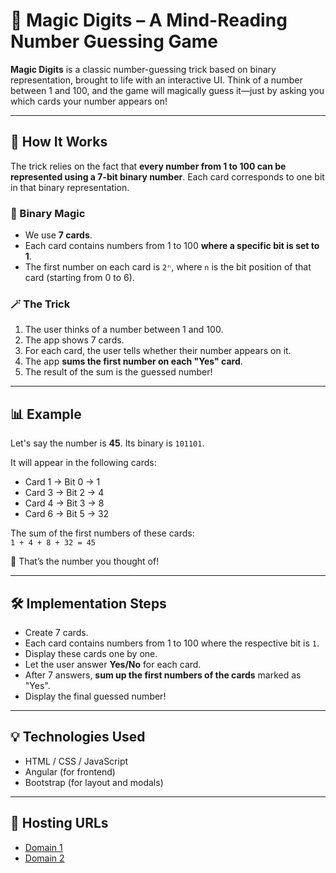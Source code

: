 # 🎩 Magic Digits – A Mind-Reading Number Guessing Game

**Magic Digits** is a classic number-guessing trick based on binary representation, brought to life with an interactive UI. Think of a number between 1 and 100, and the game will magically guess it—just by asking you which cards your number appears on!

---

## 🧠 How It Works

The trick relies on the fact that **every number from 1 to 100 can be represented using a 7-bit binary number**. Each card corresponds to one bit in that binary representation.

### 🔢 Binary Magic

- We use **7 cards**.
- Each card contains numbers from 1 to 100 **where a specific bit is set to 1**.
- The first number on each card is `2ⁿ`, where `n` is the bit position of that card (starting from 0 to 6).

### 🪄 The Trick

1. The user thinks of a number between 1 and 100.
2. The app shows 7 cards.
3. For each card, the user tells whether their number appears on it.
4. The app **sums the first number on each "Yes" card**.
5. The result of the sum is the guessed number!

---

## 📊 Example

Let's say the number is **45**. Its binary is `101101`.

It will appear in the following cards:

- Card 1 → Bit 0 → 1
- Card 3 → Bit 2 → 4
- Card 4 → Bit 3 → 8
- Card 6 → Bit 5 → 32

The sum of the first numbers of these cards:  
`1 + 4 + 8 + 32 = 45`

🎉 That’s the number you thought of!

---

## 🛠️ Implementation Steps

- Create 7 cards.
- Each card contains numbers from 1 to 100 where the respective bit is `1`.
- Display these cards one by one.
- Let the user answer **Yes/No** for each card.
- After 7 answers, **sum up the first numbers of the cards** marked as "Yes".
- Display the final guessed number!

---

## 💡 Technologies Used

- HTML / CSS / JavaScript
- Angular (for frontend)
- Bootstrap (for layout and modals)

---

## 🚀 Hosting URLs

- [Domain 1](https://magic-digits.firebaseapp.com/)
- [Domain 2](https://magic-digits.web.app/)
